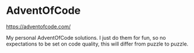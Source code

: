# AdventOfCode
https://adventofcode.com/

My personal AdventOfCode solutions. 
I just do them for fun, so no expectations to be set on code quality, this will differ from puzzle to puzzle.
